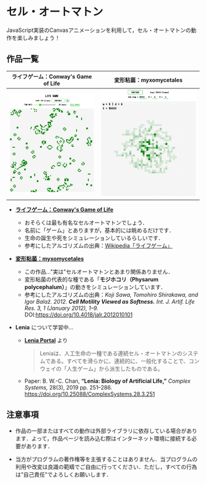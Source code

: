 # セル・オートマトン

JavaScript実装のCanvasアニメーションを利用して，セル・オートマトンの動作を楽しみましょう！

## 作品一覧

| ライフゲーム：Conway's Game of Life |     変形粘菌：myxomycetales     |
| :---------------------------------: | :-----------------------------: |
|       ![](./img/LIFE-GAME.png)        | ![](./img/myxomycetales%2BCA.png) |

- [**ライフゲーム：Conway's Game of Life**](https://sotaro-ac.github.io/Cellular-Automata/lifegame/app.html)
  - おそらくは最も有名なセルオートマトンでしょう．
  - 名前に「ゲーム」とありますが，基本的には眺めるだけです．
  - 生命の誕生や死をシミュレーションしているらしいです．
  - 参考にしたアルゴリズムの出典：[Wikipedia「ライフゲーム」](https://ja.wikipedia.org/wiki/%E3%83%A9%E3%82%A4%E3%83%95%E3%82%B2%E3%83%BC%E3%83%A0)

- [**変形粘菌：myxomycetales** ](https://sotaro-ac.github.io/Cellular-Automata/myxomycetales/app.html)
  - この作品..."実は"セルオートマトンとあまり関係ありません． 
  - 変形粘菌の代表的な種である「**モジホコリ（Physarum polycephalum）**」の動きをシミュレーションしています．
  - 参考にしたアルゴリズムの出典：*Koji Sawa, Tomohiro Shirakawa, and Igor Balaž. 2012. **Cell Motility Viewed as Softness.** Int. J. Artif. Life Res. 3, 1 (January 2012), 1–9.* DOI:https://doi.org/10.4018/jalr.2012010101

- **Lenia** について学習中...
  - **[Lenia Portal](https://chakazul.github.io/lenia.html)** より
    > Leniaは、人工生命の一種である連続セル・オートマトンのシステムである。すべてを滑らかに、連続的に、一般化することで、コンウェイの「人生ゲーム」から派生したものである。
  - Paper: B. W.-C. Chan, **“Lenia: Biology of Artificial Life,”** *Complex Systems,* 28(3), 2019 pp. 251–286.
https://doi.org/10.25088/ComplexSystems.28.3.251

## 注意事項
  - 作品の一部またはすべての動作は外部ライブラリに依存している場合があります．よって，作品ページを読み込む際はインターネット環境に接続する必要があります．
  
  - 当方がプログラムの著作権等を主張することはありません．当プログラムの利用や改変は良識の範疇でご自由に行ってください．ただし，すべての行為は"自己責任"でよろしくお願いします．
